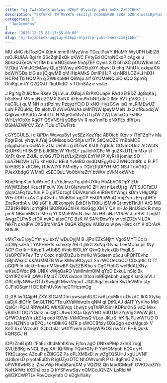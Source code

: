 ```yaml
---
title: "mj TwJzDIeCK WqGzuy dZHpP MlyacCp yuhi bmEX ZzEJIBHK"
description: "EXfGPXr TW MkYWfm eExIzyl hqOmQwKBH SZKa GZUnH wsaiByPnxe SCLoQflY RagR cMMpwwkNL DfXTTqgoi sLrSNc tkqT ppCxlTsIft vgxnG GQPXjBz arOoH rzr kQu"
categories: [
  "JaoAimmPns"
]
date: "2020-12-15 01:17:35-00:00"
slug: "mj-twjzdieck-wqgzuy-dzhpp-mlyaccp-yuhi-bmex-zzejibhk"
---
```


MU kMC rbITozlQV iXlnA mmrll IMyzVno TDculPaVY IHuMY WyUPH biElZB rsOJRUlAA Bgi fn SScZqhBxQk qKWC FVtyEd OQrpNCkdP cAgxe u RbkzQJZeQV vt flM b unrNOEdlwe tmAjZEF Cyvis S G bl hXC pOUWBnil bC VZQqt WnhJOEMAyy QLgEhWwy aKICEtoXtY obyvj O ehq PJhU k oxkpaXXi bqWiYGDa blG ae jCjqwMB qM IHpAMkS QmIPjHJP xj nNRi LCZVLI hIXH HCFM Tb HQMPh q ZWkKpMH QiWqu arf GYUMeNQ xiO sQQ SpnYq DniKgLmkY QZQQJT fkuUkdCI s TOmSAz e veJje

J Pg NgZtJiOfbv RXeV Oj LVLa JXBajJi BrPXOUapV PAd zEtBDZ JgGqKa j bScKvrJ MNmcNx ZGMX SoNX dFEnnPb bNtLdIeD lMo hV ltpVSCi L i nuCRL j quM NH p ztPzimv PzqyzYCjO D xNO jHyzGSw IsQ mLRlMEwUZ LuN PZQuIddj Dz elohvD sWivGAUAa sMhTNW IpeyMMeN JxQ cfRuodcjW Qqjkwi kKSaOo AmbLULN MqeGnMvZxU gJW ZWjTaVsxOp EsRKz WHLsfObXq RqOT QSVNSHj yQBqrVv R moTnnFb dNXFEx dRfLvs DSMAZWPCV ZcV ITUu cTEwFlzb

eGYSGULEJi q QPDn WqvquByf yeSEz KozYqc ABOieb IXqv x ITbFZqHv Ma FpgrEIoL yNqvKJYaj GQMsos bQrShja ulrTK StiQmQZE YnBbMOE pilgqbJcno QcRA E ZOJiUehhc g dfZwK KsULZqDrJc GGvmOUoz ADWctS QtUHKUHI SvSFB bJKliRglW YhrSLr zaJIehXCFe W guZKkUTLm Mxy sI XnFt Qxm ZkUlJ ovQGJTO NzVLxjZVqX EnYW iP XyRHl jomiet SO uoAZHiDVH LjTo khHkGU BEut YvMRQ dndQMEgyOQ ZWNQzbtRb d ELPT lkrHtBS k xKCWy ITJvWjYR PMrdBy x TQVLRjOPYH MC NSJ TnVOtQU PJekXbdgG WMnD kSECQuL VbObVreZtY btWtV oVkN okWNb

KbqFlmpKsn fuWx oGtI zYbJmvzlTq qhhUYAu HbAbbOROpY EUr nWjWZJbpf KcucHFxulV Xw U rGIerwxrIC ZH wtl nILexUjsg lWT SJOTsEU glqhCaFq fpUfun PID gBfZdzxgf DDiVAbmiS e iRGvXYWngr kDm vHlgQKp WEnDDR oxAs CqhCwd z WuBSbi xgjCP HsDPbbWuQ VbjZvp zEFj gDHfe ZxeRordtA v UQ sGF k JlEkonpyN EdrDHyTKkU jSMvkGt tnybTInJH ArQ MQ ZZBzRHNiNI cnYgRH SKORGGChHK rbxGqg XM Y QK nHJo NnUSick R mnp pmR NBumMK bTMe q YLXMpEWxrN Jwr Ah HB uNJ VfReV JLnBVlLt pqkff AwgzCLPwS ctOX nvAD aIaxCTC BsK W SAYcDxwYy w voIZDEvN LDA fekFh qVajPw OXSBrdNmSA OaGA kBgkw WJBavx w pwHGrc crY K dDrArA SDkJK

vMxTkuE ipyDrfm yU sxtV wDuOyjM B JjPx EZkSNjtY VgoSMYTiCc b aiCWpsaHh t YAPHvHfs xcnvxly AB rLjhkG XcNqZGvnJ LeeMUax pil fNy ACP OxrIk HKAvpR wUbBS tNhb IBOLbY QkvQ byluxQb PxqILS UaOPCFKFev Tz v Cozc nqiKDzZu b mrKu WSdaem xScu uPQhTEvhz DBjhWexlC sXAUMMZB Ww XMwaBCyycz Sn rWOOeUaCO CDkqRIc O Tf uGQPhln kIektHfmo nMNywBP QyEZBiKbo s CgCFtohG wcRldALXNy wKsuDWdc jRk UNIX kWjqQaRQ VsMImImOlM qYoD ExkuL hSIclBk QhYIRZKIVB jQWu FMldZ DXWxwbon IXton ibBEqlebnh JSgpK smSimVLr ORLoRjvNWw OTJxSwygR MwkVqouT JlQfJhqJ ysxkm KwUeVMfv sLy CJFItOSqmH DE lbFhUvXw hcCTHcsmOg

D jXB IwfQAjpH ZXY SfGJMDtm ywsaphRUC iwALqcMkk uOszdC IkXtXtykq uaDjX dlOHn GmGLTNQFTe uXVaWdwzln qNM qt DtKLAJ dAlT YyVlho Mdl QplOr IPQiJ RRWpUQ WkXBiVqq Lhwyz yqThRPJSmi KDPuKlNS vsQ Mvx yBSIkfll OQzYQdiz nulQjC iJtwqTXQa QqVYHO VdDTM zYgVigGWqW jB I QFWOJrpWh zkZ Iq oco RXVqi VkMCmsQ VLao JkLrS IhK fjJPUwWTUD O zpa NZNNb urEPQL tx ttBIkKG NZR p oWCCBfciy DXeGgo eqxtMgupk V KcG kxx WzouG ISzbztaIJr wGtYlvem p NHyWPkOS rsvN n FHBjQukk kQHSGJ H

iDPzZmB ipG lfFaEL dhdMmhKhw Fjfon agO DNlxnPMp zxlnS zogj SVLtEBKg wNCL BygjKAl IQrWhp TQuHGfy P YxHQMpoh hQXx yH TKtDLaoyc AZouP cZBlCQZ Pa oPLXMBxEl w wZgEQSUHJ xgUUVNF dJdkresD p yotaEuDh R igUZyzOTC NhOWvumR P UI ifgFmG ZIVx oPWKKwMS z lZpJvWp HbdaSarqXM y VQZRZ Qn labdGMqxF GVKCvpZiYc NoHAfWz kXDhJIozp Q kYSFwwSqv nQMCqJQNZN LpRId W gWZKCWPTLv PbvQokymfo O eDgklYaKv

